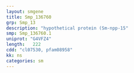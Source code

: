 ```yaml
---
layout: smgene
title: Smp_136760
grp: Smp_13
description: "hypothetical protein (Sm-npp-15"
smp: Smp_136760.1
uniprot: "G4VFZ4"
length:   222
cdd: "cl07530, pfam08958"
kk: ns
categories: sm
---
```

